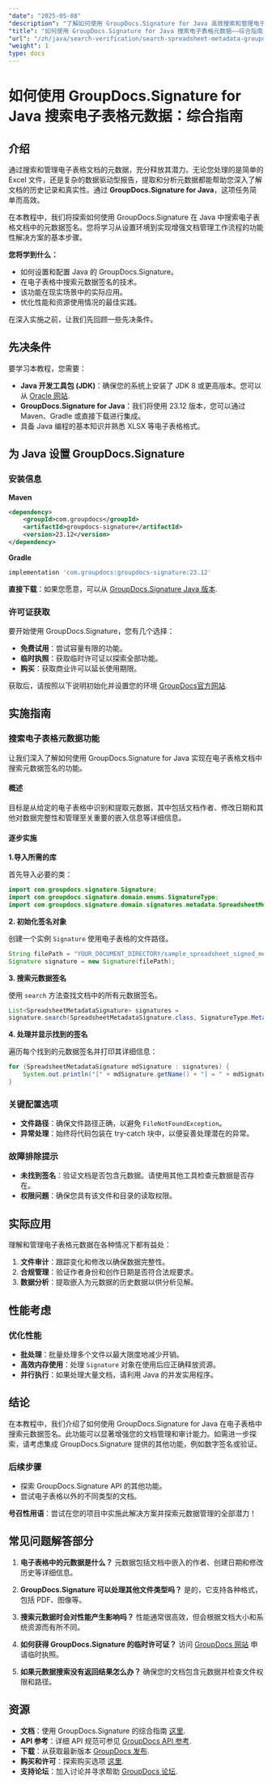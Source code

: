 ```yaml
---
"date": "2025-05-08"
"description": "了解如何使用 GroupDocs.Signature for Java 高效搜索和管理电子表格元数据。本指南涵盖设置、实现和实际应用。"
"title": "如何使用 GroupDocs.Signature for Java 搜索电子表格元数据——综合指南"
"url": "/zh/java/search-verification/search-spreadsheet-metadata-groupdocs-signature-java/"
"weight": 1
type: docs
---
```

# 如何使用 GroupDocs.Signature for Java 搜索电子表格元数据：综合指南

## 介绍

通过搜索和管理电子表格文档的元数据，充分释放其潜力。无论您处理的是简单的 Excel 文件，还是复杂的数据驱动型报告，提取和分析元数据都能帮助您深入了解文档的历史记录和真实性。通过 **GroupDocs.Signature for Java**，这项任务简单而高效。

在本教程中，我们将探索如何使用 GroupDocs.Signature 在 Java 中搜索电子表格文档中的元数据签名。您将学习从设置环境到实现增强文档管理工作流程的功能性解决方案的基本步骤。

**您将学到什么：**
- 如何设置和配置 Java 的 GroupDocs.Signature。
- 在电子表格中搜索元数据签名的技术。
- 该功能在现实场景中的实际应用。
- 优化性能和资源使用情况的最佳实践。

在深入实施之前，让我们先回顾一些先决条件。

## 先决条件

要学习本教程，您需要：
- **Java 开发工具包 (JDK)**：确保您的系统上安装了 JDK 8 或更高版本。您可以从 [Oracle 网站](https://www。oracle.com/java/technologies/javase-downloads.html).
- **GroupDocs.Signature for Java**：我们将使用 23.12 版本，您可以通过 Maven、Gradle 或直接下载进行集成。
- 具备 Java 编程的基本知识并熟悉 XLSX 等电子表格格式。

## 为 Java 设置 GroupDocs.Signature

### 安装信息

**Maven**
```xml
<dependency>
    <groupId>com.groupdocs</groupId>
    <artifactId>groupdocs-signature</artifactId>
    <version>23.12</version>
</dependency>
```

**Gradle**
```gradle
implementation 'com.groupdocs:groupdocs-signature:23.12'
```

**直接下载**：如果您愿意，可以从 [GroupDocs.Signature Java 版本](https://releases。groupdocs.com/signature/java/).

### 许可证获取

要开始使用 GroupDocs.Signature，您有几个选择：
- **免费试用**：尝试容量有限的功能。
- **临时执照**：获取临时许可证以探索全部功能。
- **购买**：获取商业许可以延长使用期限。

获取后，请按照以下说明初始化并设置您的环境 [GroupDocs官方网站](https://purchase。groupdocs.com/buy).

## 实施指南

### 搜索电子表格元数据功能

让我们深入了解如何使用 GroupDocs.Signature for Java 实现在电子表格文档中搜索元数据签名的功能。

#### 概述

目标是从给定的电子表格中识别和提取元数据，其中包括文档作者、修改日期和其他对数据完整性和管理至关重要的嵌入信息等详细信息。

#### 逐步实施

**1.导入所需的库**

首先导入必要的类：
```java
import com.groupdocs.signature.Signature;
import com.groupdocs.signature.domain.enums.SignatureType;
import com.groupdocs.signature.domain.signatures.metadata.SpreadsheetMetadataSignature;
```

**2. 初始化签名对象**

创建一个实例 `Signature` 使用电子表格的文件路径。
```java
String filePath = "YOUR_DOCUMENT_DIRECTORY/sample_spreadsheet_signed_metadata.xlsx";
Signature signature = new Signature(filePath);
```

**3. 搜索元数据签名**

使用 `search` 方法查找文档中的所有元数据签名。
```java
List<SpreadsheetMetadataSignature> signatures = 
signature.search(SpreadsheetMetadataSignature.class, SignatureType.Metadata);
```

**4. 处理并显示找到的签名**

遍历每个找到的元数据签名并打印其详细信息：
```java
for (SpreadsheetMetadataSignature mdSignature : signatures) {
    System.out.println("[" + mdSignature.getName() + "] = " + mdSignature.getValue());
}
```

### 关键配置选项

- **文件路径**：确保文件路径正确，以避免 `FileNotFoundException`。
- **异常处理**：始终将代码包装在 try-catch 块中，以便妥善处理潜在的异常。

### 故障排除提示

- **未找到签名**：验证文档是否包含元数据。请使用其他工具检查元数据是否存在。
- **权限问题**：确保您具有该文件和目录的读取权限。

## 实际应用

理解和管理电子表格元数据在各种情况下都有益处：

1. **文件审计**：跟踪变化和修改以确保数据完整性。
2. **合规管理**：验证作者身份和创作日期是否符合法规要求。
3. **数据分析**：提取嵌入为元数据的历史数据以供分析见解。

## 性能考虑

### 优化性能

- **批处理**：批量处理多个文件以最大限度地减少开销。
- **高效内存使用**：处理 `Signature` 对象在使用后应正确释放资源。
- **并行执行**：如果处理大量文档，请利用 Java 的并发实用程序。

## 结论

在本教程中，我们介绍了如何使用 GroupDocs.Signature for Java 在电子表格中搜索元数据签名。此功能可以显著增强您的文档管理和审计能力。如需进一步探索，请考虑集成 GroupDocs.Signature 提供的其他功能，例如数字签名或验证。

### 后续步骤

- 探索 GroupDocs.Signature API 的其他功能。
- 尝试电子表格以外的不同类型的文档。

**号召性用语**：尝试在您的项目中实施此解决方案并探索元数据管理的全部潜力！

## 常见问题解答部分

1. **电子表格中的元数据是什么？**
   元数据包括文档中嵌入的作者、创建日期和修改历史等详细信息。

2. **GroupDocs.Signature 可以处理其他文件类型吗？**
   是的，它支持各种格式，包括 PDF、图像等。

3. **搜索元数据时会对性能产生影响吗？**
   性能通常很高效，但会根据文档大小和系统资源而有所不同。

4. **如何获得 GroupDocs.Signature 的临时许可证？**
   访问 [GroupDocs 网站](https://purchase.groupdocs.com/temporary-license/) 申请临时执照。

5. **如果元数据搜索没有返回结果怎么办？**
   确保您的文档包含元数据并检查文件权限和路径。

## 资源

- **文档**：使用 GroupDocs.Signature 的综合指南 [这里](https://docs。groupdocs.com/signature/java/).
- **API 参考**：详细 API 规范可参见 [GroupDocs API 参考](https://reference。groupdocs.com/signature/java/).
- **下载**：从获取最新版本 [GroupDocs 发布](https://releases。groupdocs.com/signature/java/).
- **购买和许可**：探索购买选项 [这里](https://purchase。groupdocs.com/buy).
- **支持论坛**：加入讨论并寻求帮助 [GroupDocs 论坛](https://forum。groupdocs.com/c/signature/).